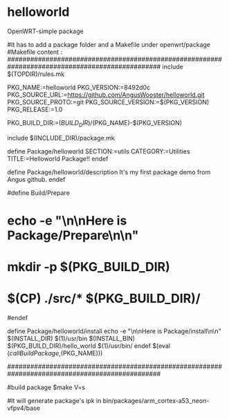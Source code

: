 # helloworld
OpenWRT-simple package

#It has to add a package folder and a Makefile under openwrt/package
#Makefile content :
################################################################################################
include $(TOPDIR)/rules.mk

PKG_NAME:=helloworld
PKG_VERSION:=8492d0c
PKG_SOURCE_URL:=https://github.com/AngusWooster/helloworld.git
PKG_SOURCE_PROTO:=git
PKG_SOURCE_VERSION:=$(PKG_VERSION)
PKG_RELEASE:=1.0

PKG_BUILD_DIR:=$(BUILD_DIR)/$(PKG_NAME)-$(PKG_VERSION)

include $(INCLUDE_DIR)/package.mk

define Package/helloworld
	SECTION:=utils
	CATEGORY:=Utilities
	TITLE:=Helloworld Package!!
endef

define Package/helloworld/description
	It's my first package demo from Angus github.
endef

#define Build/Prepare
#	echo -e "\n\nHere is Package/Prepare\n\n"
#	mkdir -p $(PKG_BUILD_DIR)
#	$(CP) ./src/* $(PKG_BUILD_DIR)/
#endef

define Package/helloworld/install
	echo -e "\n\nHere is Package/install\n\n"
	$(INSTALL_DIR) $(1)/usr/bin
	$(INSTALL_BIN) $(PKG_BUILD_DIR)/hello_world $(1)/usr/bin/
endef
$(eval $(call BuildPackage,$(PKG_NAME)))

################################################################################################


#build package
$make V=s

#It will generate package's ipk in bin/packages/arm_cortex-a53_neon-vfpv4/base

